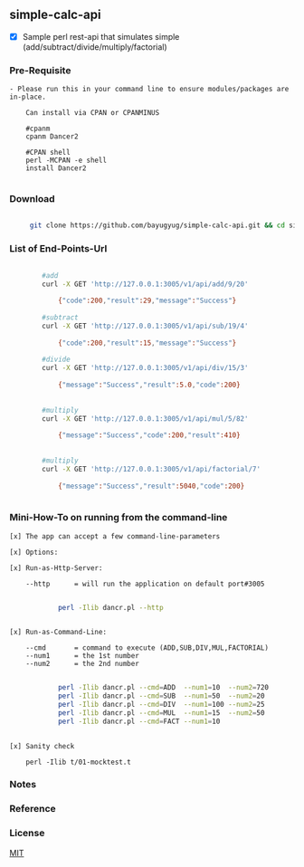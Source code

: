 ## simple-calc-api

* [x] Sample perl rest-api that simulates simple (add/subtract/divide/multiply/factorial)


### Pre-Requisite
	
	- Please run this in your command line to ensure modules/packages are in-place.

		Can install via CPAN or CPANMINUS
		
		#cpanm
		cpanm Dancer2
		
		#CPAN shell
		perl -MCPAN -e shell
		install Dancer2
		
		
```sh


```

### Download

```sh

     git clone https://github.com/bayugyug/simple-calc-api.git && cd simple-calc-api


```



### List of End-Points-Url


```sh

		#add
		curl -X GET 'http://127.0.0.1:3005/v1/api/add/9/20'  
			
			{"code":200,"result":29,"message":"Success"}
			
		#subtract
		curl -X GET 'http://127.0.0.1:3005/v1/api/sub/19/4'
			
			{"code":200,"result":15,"message":"Success"}
			
		#divide
		curl -X GET 'http://127.0.0.1:3005/v1/api/div/15/3'
		
			{"message":"Success","result":5.0,"code":200}
		
		
		#multiply
		curl -X GET 'http://127.0.0.1:3005/v1/api/mul/5/82'
		
			{"message":"Success","code":200,"result":410}
			
		
		#multiply
		curl -X GET 'http://127.0.0.1:3005/v1/api/factorial/7'
		
			{"message":"Success","result":5040,"code":200}
						
```


### Mini-How-To on running from the command-line


    [x] The app can accept a few command-line-parameters
	
	[x] Options:
		
	[x] Run-as-Http-Server:
	
		--http      = will run the application on default port#3005

```sh

			perl -Ilib dancr.pl --http
			 
```		


	[x] Run-as-Command-Line:
	
		--cmd       = command to execute (ADD,SUB,DIV,MUL,FACTORIAL)
		--num1      = the 1st number
		--num2      = the 2nd number
		
		
```sh

			perl -Ilib dancr.pl --cmd=ADD  --num1=10  --num2=720
			perl -Ilib dancr.pl --cmd=SUB  --num1=50  --num2=20
			perl -Ilib dancr.pl --cmd=DIV  --num1=100 --num2=25
			perl -Ilib dancr.pl --cmd=MUL  --num1=15  --num2=50
			perl -Ilib dancr.pl --cmd=FACT --num1=10
			 
```	


	[x] Sanity check
	    
		perl -Ilib t/01-mocktest.t
	
	
### Notes



### Reference
	

### License

[MIT](https://bayugyug.mit-license.org/)

